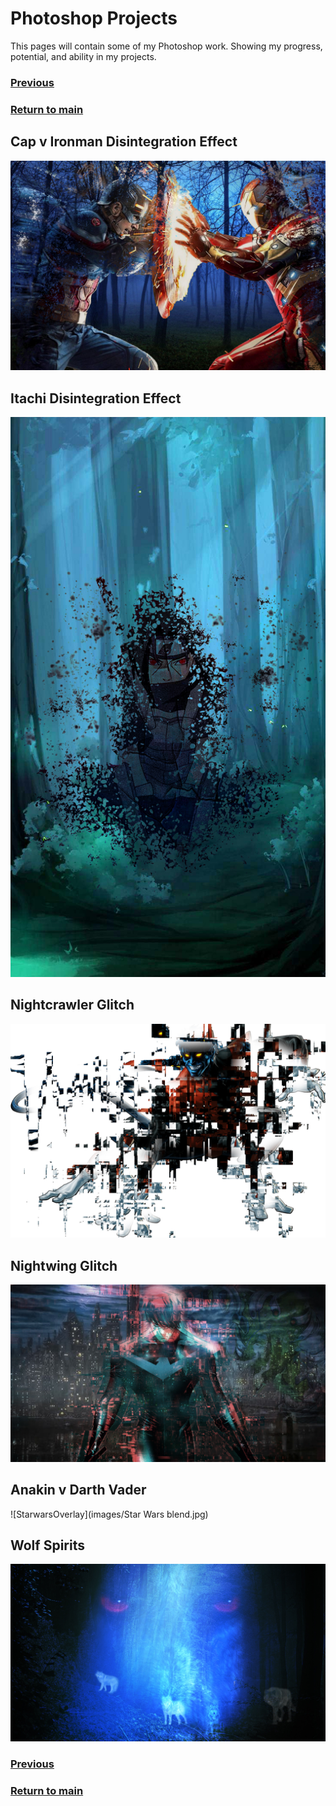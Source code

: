 # Photoshop Projects

This pages will contain some of my Photoshop work. 
Showing my progress, potential, and ability in my projects.


### [Previous](portfolio.md)

### [Return to main](https://jzm6677.github.io/Jay_Site/)


## Cap v Ironman Disintegration Effect
![CapVSironmanD](images/capironman-grid-2.jpg)

## Itachi Disintegration Effect
![ItachiEffect](images/itachieffect.jpg)

## Nightcrawler Glitch
![NightcrawlerGlitch](images/Nightcrawler-PNG-Image.jpg)

## Nightwing Glitch
![NightwingGlitch](images/nightwing-in-bludhaven-1.jpg)

## Anakin v Darth Vader
![StarwarsOverlay](images/Star Wars blend.jpg)

## Wolf Spirits
![WolfSpirits](images/WolfBlend2.jpg)


### [Previous](portfolio.md)

### [Return to main](https://jzm6677.github.io/Jay_Site/)

